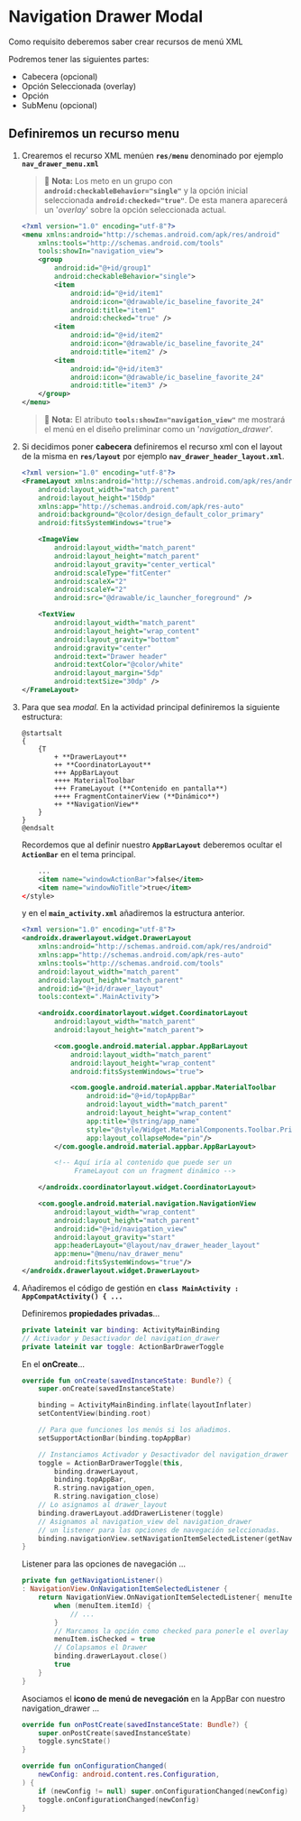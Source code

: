 # Navigation Drawer Modal

Como requisito deberemos saber crear recursos de menú XML

Podremos tener las siguientes partes:

- Cabecera (opcional)
- Opción Seleccionada (overlay)
- Opción
- SubMenu (opcional)

## Definiremos un recurso menu

1. Crearemos el recurso XML menúen **`res/menu`** denominado por ejemplo **`nav_drawer_menu.xml`**

    > :pushpin: **Nota:** Los meto en un grupo con **`android:checkableBehavior="single"`** y la opción inicial seleccionada **`android:checked="true"`**. De esta manera aparecerá un '*overlay*' sobre la opción seleccionada actual.

    ```xml
    <?xml version="1.0" encoding="utf-8"?>
    <menu xmlns:android="http://schemas.android.com/apk/res/android"
        xmlns:tools="http://schemas.android.com/tools"
        tools:showIn="navigation_view">
        <group
            android:id="@+id/group1"
            android:checkableBehavior="single">
            <item
                android:id="@+id/item1"
                android:icon="@drawable/ic_baseline_favorite_24"
                android:title="item1"
                android:checked="true" />
            <item
                android:id="@+id/item2"
                android:icon="@drawable/ic_baseline_favorite_24"
                android:title="item2" />
            <item
                android:id="@+id/item3"
                android:icon="@drawable/ic_baseline_favorite_24"
                android:title="item3" />
        </group>
    </menu>
    ```

    > :pushpin: **Nota:** El atributo **`tools:showIn="navigation_view"`** me mostrará el menú en el diseño preliminar como un '*navigation_drawer*'.

2. Si decidimos poner **cabecera** definiremos el recurso xml con el layout de la misma en **`res/layout`** por ejemplo **`nav_drawer_header_layout.xml`**.

    ```xml
    <?xml version="1.0" encoding="utf-8"?>
    <FrameLayout xmlns:android="http://schemas.android.com/apk/res/android"
        android:layout_width="match_parent"
        android:layout_height="150dp"
        xmlns:app="http://schemas.android.com/apk/res-auto"
        android:background="@color/design_default_color_primary"
        android:fitsSystemWindows="true">

        <ImageView
            android:layout_width="match_parent"
            android:layout_height="match_parent"
            android:layout_gravity="center_vertical"
            android:scaleType="fitCenter"
            android:scaleX="2"
            android:scaleY="2"
            android:src="@drawable/ic_launcher_foreground" />

        <TextView
            android:layout_width="match_parent"
            android:layout_height="wrap_content"
            android:layout_gravity="bottom"
            android:gravity="center"
            android:text="Drawer header"
            android:textColor="@color/white"
            android:layout_margin="5dp"
            android:textSize="30dp" />
    </FrameLayout>
    ```

3. Para que sea *modal*. En la actividad principal definiremos la siguiente estructura:

    ```puml {style="zoom:1.25"}
    @startsalt
    {
        {T
            + **DrawerLayout**
            ++ **CoordinatorLayout**
            +++ AppBarLayout
            ++++ MaterialToolbar
            +++ FrameLayout (**Contenido en pantalla**)
            ++++ FragmentContainerView (**Dinámico**)
            ++ **NavigationView**
        }
    }
    @endsalt
    ```

    Recordemos que al definir nuestro **`AppBarLayout`** deberemos ocultar el **`ActionBar`** en el tema principal.

    ```xml
        ...
        <item name="windowActionBar">false</item>
        <item name="windowNoTitle">true</item>
    </style>
    ```

    y en el **`main_activity.xml`** añadiremos la estructura anterior.

    ```xml
    <?xml version="1.0" encoding="utf-8"?>
    <androidx.drawerlayout.widget.DrawerLayout
        xmlns:android="http://schemas.android.com/apk/res/android"
        xmlns:app="http://schemas.android.com/apk/res-auto"
        xmlns:tools="http://schemas.android.com/tools"
        android:layout_width="match_parent"
        android:layout_height="match_parent"
        android:id="@+id/drawer_layout"
        tools:context=".MainActivity">

        <androidx.coordinatorlayout.widget.CoordinatorLayout
            android:layout_width="match_parent"
            android:layout_height="match_parent">

            <com.google.android.material.appbar.AppBarLayout
                android:layout_width="match_parent"
                android:layout_height="wrap_content"
                android:fitsSystemWindows="true">

                <com.google.android.material.appbar.MaterialToolbar
                    android:id="@+id/topAppBar"
                    android:layout_width="match_parent"
                    android:layout_height="wrap_content"
                    app:title="@string/app_name"
                    style="@style/Widget.MaterialComponents.Toolbar.Primary"
                    app:layout_collapseMode="pin"/>
            </com.google.android.material.appbar.AppBarLayout>

            <!-- Aquí iría al contenido que puede ser un 
                 FrameLayout con un fragment dinámico -->

        </androidx.coordinatorlayout.widget.CoordinatorLayout>

        <com.google.android.material.navigation.NavigationView
            android:layout_width="wrap_content"
            android:layout_height="match_parent"
            android:id="@+id/navigation_view"
            android:layout_gravity="start"
            app:headerLayout="@layout/nav_drawer_header_layout"
            app:menu="@menu/nav_drawer_menu"
            android:fitsSystemWindows="true"/>
    </androidx.drawerlayout.widget.DrawerLayout>
    ```

4. Añadiremos el código de gestión en **`class MainActivity : AppCompatActivity() { ...`**

    Definiremos **propiedades privadas**...

    ```kotlin
    private lateinit var binding: ActivityMainBinding
    // Activador y Desactivador del navigation_drawer
    private lateinit var toggle: ActionBarDrawerToggle
    ```

    En el **onCreate**...

    ```kotlin
    override fun onCreate(savedInstanceState: Bundle?) {
        super.onCreate(savedInstanceState)

        binding = ActivityMainBinding.inflate(layoutInflater)
        setContentView(binding.root)

        // Para que funciones los menús si los añadimos.
        setSupportActionBar(binding.topAppBar)

        // Instanciamos Activador y Desactivador del navigation_drawer
        toggle = ActionBarDrawerToggle(this,
            binding.drawerLayout,
            binding.topAppBar,
            R.string.navigation_open,
            R.string.navigation_close)
        // Lo asignamos al drawer_layout
        binding.drawerLayout.addDrawerListener(toggle)
        // Asignamos al navigation_view del navigation_drawer
        // un listener para las opciones de navegación selccionadas.
        binding.navigationView.setNavigationItemSelectedListener(getNavigationListener())
    }
    ```

    Listener para las opciones de navegación ...

    ```kotlin
    private fun getNavigationListener() 
    : NavigationView.OnNavigationItemSelectedListener {
        return NavigationView.OnNavigationItemSelectedListener{ menuItem ->
            when (menuItem.itemId) {
                // ...
            }
            // Marcamos la opción como checked para ponerle el overlay
            menuItem.isChecked = true
            // Colapsamos el Drawer
            binding.drawerLayout.close()
            true
        }
    }
    ```

    Asociamos el **icono de menú de nevegación** en la  AppBar con nuestro navigation_drawer ...

    ```kotlin
    override fun onPostCreate(savedInstanceState: Bundle?) {
        super.onPostCreate(savedInstanceState)
        toggle.syncState()
    }

    override fun onConfigurationChanged(
        newConfig: android.content.res.Configuration,
    ) {
        if (newConfig != null) super.onConfigurationChanged(newConfig)
        toggle.onConfigurationChanged(newConfig)
    }
    ```

